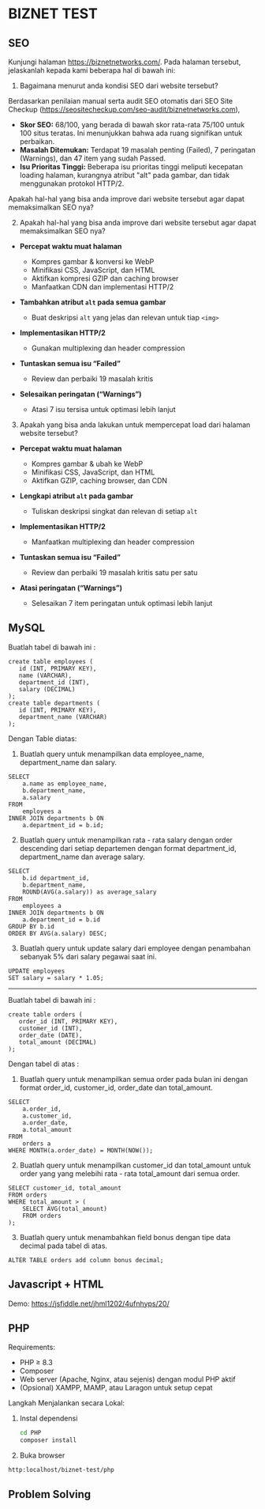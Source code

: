 
# BIZNET TEST

## SEO

Kunjungi halaman https://biznetnetworks.com/. Pada halaman tersebut, jelaskanlah kepada kami beberapa hal di bawah ini:

1. Bagaimana menurut anda kondisi SEO dari website tersebut?

Berdasarkan penilaian manual serta audit SEO otomatis dari SEO Site Checkup
(https://seositecheckup.com/seo-audit/biznetnetworks.com),
    
*   **Skor SEO:** 68/100, yang berada di bawah skor rata-rata 75/100 untuk 100 situs teratas. Ini menunjukkan bahwa ada ruang signifikan untuk perbaikan.
*   **Masalah Ditemukan:** Terdapat 19 masalah penting (Failed), 7 peringatan (Warnings), dan 47 item yang sudah Passed.
*   **Isu Prioritas Tinggi:** Beberapa isu prioritas tinggi meliputi kecepatan loading halaman, kurangnya atribut "alt" pada gambar, dan tidak menggunakan protokol HTTP/2.

Apakah hal-hal yang bisa anda improve dari website tersebut agar dapat memaksimalkan SEO nya? 


2. Apakah hal-hal yang bisa anda improve dari website tersebut agar dapat memaksimalkan SEO nya?

- **Percepat waktu muat halaman**  
  - Kompres gambar & konversi ke WebP  
  - Minifikasi CSS, JavaScript, dan HTML  
  - Aktifkan kompresi GZIP dan caching browser  
  - Manfaatkan CDN dan implementasi HTTP/2  

- **Tambahkan atribut `alt` pada semua gambar**  
  - Buat deskripsi `alt` yang jelas dan relevan untuk tiap `<img>`  

- **Implementasikan HTTP/2**  
  - Gunakan multiplexing dan header compression  

- **Tuntaskan semua isu “Failed”**  
  - Review dan perbaiki 19 masalah kritis  

- **Selesaikan peringatan (“Warnings”)**  
  - Atasi 7 isu tersisa untuk optimasi lebih lanjut  

3. Apakah yang bisa anda lakukan untuk mempercepat load dari halaman website tersebut?

- **Percepat waktu muat halaman**  
  - Kompres gambar & ubah ke WebP  
  - Minifikasi CSS, JavaScript, dan HTML  
  - Aktifkan GZIP, caching browser, dan CDN  

- **Lengkapi atribut `alt` pada gambar**  
  - Tuliskan deskripsi singkat dan relevan di setiap `alt`  

- **Implementasikan HTTP/2**  
  - Manfaatkan multiplexing dan header compression  

- **Tuntaskan semua isu “Failed”**  
  - Review dan perbaiki 19 masalah kritis satu per satu  

- **Atasi peringatan (“Warnings”)**  
  - Selesaikan 7 item peringatan untuk optimasi lebih lanjut  

## MySQL
Buatlah tabel di bawah ini : 
```
create table employees (
   id (INT, PRIMARY KEY),
   name (VARCHAR),
   department_id (INT),
   salary (DECIMAL)
);
create table departments (
   id (INT, PRIMARY KEY),
   department_name (VARCHAR)
);
```
Dengan Table diatas:

1. Buatlah query untuk menampilkan data employee_name, department_name dan salary.
```
SELECT
	a.name as employee_name,
	b.department_name,
	a.salary
FROM
	employees a
INNER JOIN departments b ON
	a.department_id = b.id;
```    

2. Buatlah query untuk menampilkan rata - rata salary dengan order descending dari setiap departemen dengan format department_id, department_name dan average salary.
```
SELECT
	b.id department_id,
	b.department_name,
	ROUND(AVG(a.salary)) as average_salary
FROM
	employees a
INNER JOIN departments b ON
	a.department_id = b.id
GROUP BY b.id
ORDER BY AVG(a.salary) DESC;
```

3. Buatlah query untuk update salary dari employee dengan penambahan sebanyak 5% dari salary pegawai saat ini.
```
UPDATE employees
SET salary = salary * 1.05;
```
--- 
Buatlah tabel di bawah ini : 
```
create table orders (
   order_id (INT, PRIMARY KEY),
   customer_id (INT),
   order_date (DATE),
   total_amount (DECIMAL)
);
```
Dengan tabel di atas : 

1. Buatlah query untuk menampilkan semua order pada bulan ini dengan format order_id, customer_id, order_date dan total_amount.
```
SELECT
	a.order_id,
	a.customer_id,
	a.order_date,
	a.total_amount
FROM
	orders a
WHERE MONTH(a.order_date) = MONTH(NOW());
```    

2. Buatlah query untuk menampilkan customer_id dan total_amount untuk order yang yang melebihi rata - rata total_amount dari semua order.
```
SELECT customer_id, total_amount
FROM orders
WHERE total_amount > (
    SELECT AVG(total_amount)
    FROM orders
);
```

3. Buatlah query untuk menambahkan field bonus dengan tipe data decimal pada tabel di atas.
```
ALTER TABLE orders add column bonus decimal;
```

## Javascript + HTML

Demo:
https://jsfiddle.net/jhml1202/4ufnhyps/20/

## PHP

Requirements:
- PHP ≥ 8.3  
- Composer  
- Web server (Apache, Nginx, atau sejenis) dengan modul PHP aktif  
- (Opsional) XAMPP, MAMP, atau Laragon untuk setup cepat  

Langkah Menjalankan secara Lokal:

1. Instal dependensi
   ```bash
   cd PHP
   composer install
   
2. Buka browser
  ```  
  http:localhost/biznet-test/php
  ```
## Problem Solving
